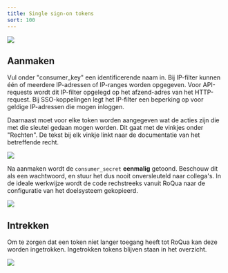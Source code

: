 ```yaml
---
title: Single sign-on tokens
sort: 100
---
```


<img src="/rom_manual/assets/images/screenshots/admin_sso_tokens_index.png" />

## Aanmaken

Vul onder "consumer_key" een identificerende naam in. Bij IP-filter kunnen één of meerdere IP-adressen of IP-ranges worden opgegeven. Voor API-requests wordt dit IP-filter opgelegd op het afzend-adres van het HTTP-request. Bij SSO-koppelingen legt het IP-filter een beperking op voor geldige IP-adressen die mogen inloggen.

Daarnaast moet voor elke token worden aangegeven wat de acties zijn die met die sleutel gedaan mogen worden. Dit gaat met de vinkjes onder "Rechten". De tekst bij elk vinkje linkt naar de documentatie van het betreffende recht.

<img src="/rom_manual/assets/images/screenshots/admin_sso_tokens_new.png" />

Na aanmaken wordt de `consumer_secret` **eenmalig** getoond. Beschouw dit als een wachtwoord, en stuur het dus nooit onversleuteld naar collega's. In de ideale werkwijze wordt de code rechstreeks vanuit RoQua naar de configuratie van het doelsysteem gekopieerd.

<img src="/rom_manual/assets/images/screenshots/admin_sso_tokens_created.png" />

## Intrekken

Om te zorgen dat een token niet langer toegang heeft tot RoQua kan deze worden ingetrokken. Ingetrokken tokens blijven staan in het overzicht.

<img src="/rom_manual/assets/images/screenshots/admin_sso_tokens_revoked.png" />

